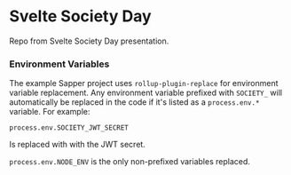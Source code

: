 # Svelte Society Day

Repo from Svelte Society Day presentation.

### Environment Variables

The example Sapper project uses `rollup-plugin-replace` for environment variable replacement. Any environment variable prefixed with `SOCIETY_` will automatically be replaced in the code if it's listed as a `process.env.*` variable. For example:

	process.env.SOCIETY_JWT_SECRET

Is replaced with with the JWT secret.

`process.env.NODE_ENV` is the only non-prefixed variables replaced.
